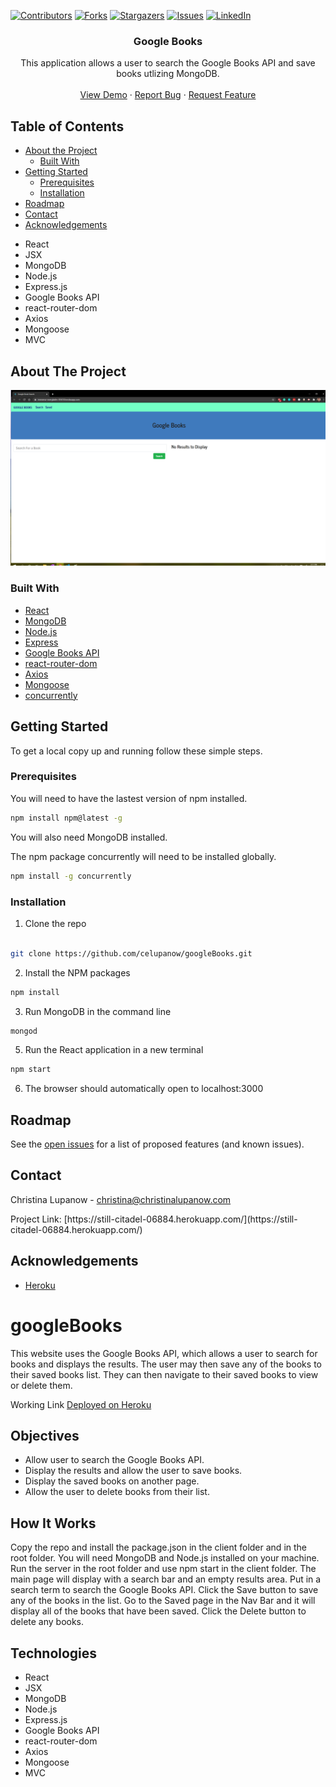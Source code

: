 <!-- PROJECT SHIELDS -->

[![Contributors][contributors-shield]][contributors-url] [![Forks][forks-shield]][forks-url] [![Stargazers][stars-shield]][stars-url] [![Issues][issues-shield]][issues-url] [![LinkedIn][linkedin-shield]][linkedin-url]

 
<h3 align="center">Google Books</h3>
<p align="center">
This application allows a user to search the Google Books API and save books utlizing MongoDB.
<br />
<br />
<a href="https://immense-everglades-05618.herokuapp.com/">View Demo</a>
·
<a href="https://github.com/celupanow/googleBooks/issues">Report Bug</a>
·
<a href="https://github.com/celupanow/googleBooks/issues">Request Feature</a>

</p>

</p>
<!-- TABLE OF CONTENTS -->

## Table of Contents

* [About the Project](#about-the-project)
	* [Built With](#built-with)
* [Getting Started](#getting-started)
	* [Prerequisites](#prerequisites)
	* [Installation](#installation)
* [Roadmap](#roadmap)
* [Contact](#contact)
* [Acknowledgements](#acknowledgements)

 
<!-- ABOUT THE PROJECT -->

 - React
 - JSX
 - MongoDB
 - Node.js
 - Express.js
 - Google Books API
 - react-router-dom
 - Axios
 - Mongoose
 - MVC 

## About The Project
![Google Books](./client/public/googlebooks-immense-everglades.png "Google Books")

### Built With
* [React](https://reactjs.org/docs/getting-started.html)
* [MongoDB](https://www.mongodb.com/)
* [Node.js](https://nodejs.org)
* [Express](https://expressjs.com/)
* [Google Books API](https://developers.google.com/books)
* [react-router-dom](https://reactrouter.com/web/guides/quick-start)
* [Axios](https://www.npmjs.com/package/axios)
* [Mongoose](https://www.npmjs.com/package/mongoose)
* [concurrently](https://www.npmjs.com/package/concurrently)

<!-- GETTING STARTED -->

## Getting Started
To get a local copy up and running follow these simple steps.


### Prerequisites

You will need to have the lastest version of npm installed.
```sh
npm install npm@latest -g
```

You will also need MongoDB installed. 

The npm package concurrently will need to be installed globally.
```sh
npm install -g concurrently
```
  
### Installation

1. Clone the repo

```sh

git clone https://github.com/celupanow/googleBooks.git

```
2. Install the NPM packages
```sh
npm install
```
3. Run MongoDB in the command line
```sh
mongod
```
5. Run the React application in a new terminal
```sh
npm start
```
6. The browser should automatically open to localhost:3000

<!-- ROADMAP -->

## Roadmap

  

See the [open issues](https://github.com/celupanow/googleBooks/issues) for a list of proposed features (and known issues).

<!-- CONTACT -->

## Contact
Christina Lupanow - christina@christinalupanow.com
<p>
Project Link: [https://still-citadel-06884.herokuapp.com/](https://still-citadel-06884.herokuapp.com/)

<!-- ACKNOWLEDGEMENTS -->

## Acknowledgements
* [Heroku](https://heroku.com)


<!-- MARKDOWN LINKS & IMAGES -->

<!-- https://www.markdownguide.org/basic-syntax/#reference-style-links -->

[contributors-shield]: https://img.shields.io/github/contributors/celupanow/googleBooks.svg?style=flat-square

[contributors-url]: https://github.com/celupanow/googleBooks/graphs/contributors

[forks-shield]: https://img.shields.io/github/forks/celupanow/googleBooks.svg?style=flat-square

[forks-url]: https://github.com/celupanow/googleBooks/network/members

[stars-shield]: https://img.shields.io/github/stars/celupanow/googleBooks.svg?style=flat-square

[stars-url]: https://github.com/celupanow/googleBooks/stargazers

[issues-shield]: https://img.shields.io/github/issues/celupanow/googleBooks.svg?style=flat-square

[issues-url]: https://github.com/celupanow/googleBooks/issues

[license-shield]: https://img.shields.io/github/license/celupanow/googleBooks.svg?style=flat-square

[license-url]: https://github.com/celupanow/googleBooks/blob/master/LICENSE.txt

[linkedin-shield]: https://img.shields.io/badge/-LinkedIn-black.svg?style=flat-square&logo=linkedin&colorB=555

[linkedin-url]: https://linkedin.com/in/celupanow

[product-screenshot]: images/screenshot.png


# googleBooks
This website uses the Google Books API, which allows a user to search for books and displays the results. The user may then save any of the books to their saved books list. They can then navigate to their saved books to view or delete them.

Working Link
[Deployed on Heroku](https://immense-everglades-05618.herokuapp.com/)

## Objectives

 - Allow user to search the Google Books API.
 - Display the results and allow the user to save books.
 - Display the saved books on another page.
 - Allow the user to delete books from their list.
 
## How It Works
Copy the repo and install the package.json in the client folder and in the root folder. You will need MongoDB and Node.js installed on your machine. Run the server in the root folder and use npm start in the client folder. The main page will display with a search bar and an empty results area. Put in a search term to search the Google Books API. Click the Save button to save any of the books in the list. Go to the Saved page in the Nav Bar and it will display all of the books that have been saved. Click the Delete button to delete any books. 

## Technologies

 - React
 - JSX
 - MongoDB
 - Node.js
 - Express.js
 - Google Books API
 - react-router-dom
 - Axios
 - Mongoose
 - MVC 
<!--stackedit_data:
eyJoaXN0b3J5IjpbLTE2NDc4ODM2ODQsMTg5NzYxODU2MiwxMD
U1MDcyMjA0XX0=
-->